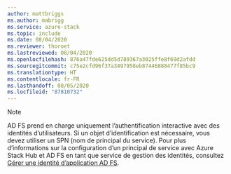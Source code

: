 ```yaml
---
author: mattbriggs
ms.author: mabrigg
ms.service: azure-stack
ms.topic: include
ms.date: 08/04/2020
ms.reviewer: thoroet
ms.lastreviewed: 08/04/2020
ms.openlocfilehash: 876a47fde625dd5d789367a3025ffe8f69d2afdd
ms.sourcegitcommit: c75e2cfd96f37a3497958eb87446888477f85bc9
ms.translationtype: HT
ms.contentlocale: fr-FR
ms.lasthandoff: 08/05/2020
ms.locfileid: "87810732"
---
```

> [!Note]  
> AD FS prend en charge uniquement l’authentification interactive avec des identités d’utilisateurs. Si un objet d’identification est nécessaire, vous devez utiliser un SPN (nom de principal du service). Pour plus d’informations sur la configuration d’un principal de service avec Azure Stack Hub et AD FS en tant que service de gestion des identités, consultez [Gérer une identité d’application AD FS](../operator/azure-stack-create-service-principals.md#manage-an-ad-fs-app-identity).